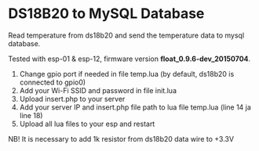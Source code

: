 # DS18B20 to MySQL Database

Read temperature from ds18b20 and send the temperature data to mysql database.

Tested with esp-01 & esp-12, firmware version **float_0.9.6-dev_20150704**.

1. Change gpio port if needed in file temp.lua (by default, ds18b20 is connected to gpio0)
2. Add your Wi-Fi SSID and password in file init.lua
3. Upload insert.php to your server
4. Add your server IP and insert.php file path to lua file temp.lua (line 14 ja line 18)
5. Upload all lua files to your esp and restart

NB! It is necessary to add 1k resistor from ds18b20 data wire to +3.3V
